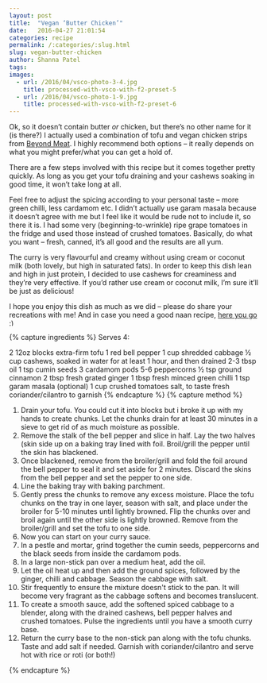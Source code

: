 ```yaml
---
layout: post
title:  "Vegan ‘Butter Chicken’"
date:   2016-04-27 21:01:54
categories: recipe
permalink: /:categories/:slug.html
slug: vegan-butter-chicken
author: Shanna Patel
tags: 
images: 
  - url: /2016/04/vsco-photo-3-4.jpg
    title: processed-with-vsco-with-f2-preset-5
  - url: /2016/04/vsco-photo-1-9.jpg
    title: processed-with-vsco-with-f2-preset-6
---
```

<p>Ok, so it doesn’t contain butter <em>or</em> chicken, but there’s no other name for it (is there?) I actually used a combination of tofu and vegan chicken strips from <a href="http://beyondmeat.com/">Beyond Meat</a>. I highly recommend both options – it really depends on what you might prefer/what you can get a hold of.</p>
<p>There are a few steps involved with this recipe but it comes together pretty quickly. As long as you get your tofu draining and your cashews soaking in good time, it won’t take long at all.</p>
<p>Feel free to adjust the spicing according to your personal taste – more green chilli, less cardamom etc. I didn’t actually use garam masala because it doesn’t agree with me but I feel like it would be rude not to include it, so there it is. I had some very (beginning-to-wrinkle) ripe grape tomatoes in the fridge and used those instead of crushed tomatoes. Basically, do what you want – fresh, canned, it’s all good and the results are all yum.</p>
<p>The curry is very flavourful and creamy without using cream or coconut milk (both lovely, but high in saturated fats). In order to keep this dish lean and high in just protein, I decided to use cashews for creaminess and they’re very effective. If you’d rather use cream or coconut milk, I’m sure it’ll be just as delicious!</p>
<p>I hope you enjoy this dish as much as we did – please do share your recreations with me! And in case you need a good naan recipe, <a href="http://www.shannawashungry.com/recipe/naan-bread/">here you go</a> <img alt=":)" class="wp-smiley" src="http://www.shannawashungry.com/wp-includes/images/smilies/simple-smile.png" style="height: 1em; max-height: 1em;"/></p>
{% capture ingredients %}
Serves 4:

2 12oz blocks extra-firm tofu 
1 red bell pepper
1 cup shredded cabbage
½ cup cashews, soaked in water for at least 1 hour, and then drained
2-3 tbsp oil 
1 tsp cumin seeds 
3 cardamom pods
5-6 peppercorns
½ tsp ground cinnamon
2 tbsp fresh grated ginger
1 tbsp fresh minced green chilli
1 tsp garam masala (optional)
1 cup crushed tomatoes
salt, to taste
fresh coriander/cilantro to garnish
{% endcapture %}
{% capture method %}
<ol>
<li>Drain your tofu. You could cut it into blocks but i broke it up with my hands to create chunks. Let the chunks drain for at least 30 minutes in a sieve to get rid of as much moisture as possible.</li>
<li>Remove the stalk of the bell pepper and slice in half. Lay the two halves (skin side up on a baking tray lined with foil. Broil/grill the pepper until the skin has blackened.</li>
<li>Once blackened, remove from the broiler/grill and fold the foil around the bell pepper to seal it and set aside for 2 minutes. Discard the skins from the bell pepper and set the pepper to one side.</li>
<li>Line the baking tray with baking parchment.</li>
<li>Gently press the chunks to remove any excess moisture. Place the tofu chunks on the tray in one layer, season with salt, and place under the broiler for 5-10 minutes until lightly browned. Flip the chunks over and broil again until the other side is lightly browned. Remove from the broiler/grill and set the tofu to one side.</li>
<li>Now you can start on your curry sauce.</li>
<li>In a pestle and mortar, grind together the cumin seeds, peppercorns and the black seeds from inside the cardamom pods.</li>
<li>In a large non-stick pan over a medium heat, add the oil.</li>
<li>Let the oil heat up and then add the ground spices, followed by the ginger, chilli and cabbage. Season the cabbage with salt.</li>
<li>Stir frequently to ensure the mixture doesn't stick to the pan. It will become very fragrant as the cabbage softens and becomes translucent.</li>
<li>To create a smooth sauce, add the softened spiced cabbage to a blender, along with the drained cashews, bell pepper halves and crushed tomatoes. Pulse the ingredients until you have a smooth curry base.</li>
<li>Return the curry base to the non-stick pan along with the tofu chunks. Taste and add salt if needed. Garnish with coriander/cilantro and serve hot with rice or roti (or both!)</li>
</ol>
{% endcapture %}

